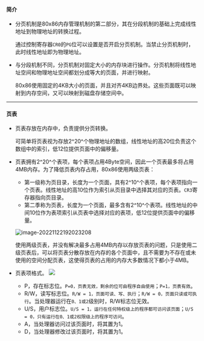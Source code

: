 #### 简介

* 分页机制是80x86内存管理机制的第二部分，其在分段机制的基础上完成线性地址到物理地址的转换过程。

  通过控制寄存器`CR0`的`PG`位可以设置是否开启分页机制。当禁止分页机制时，此时线性地址即为物理地址。

* 与分段机制不同，分页机制对固定大小的内存块进行操作。分页机制将线性地址空间和物理地址空间都划分成等大的页面，并进行映射。

  80x86使用固定的4KB大小的页面，并且对齐4KB边界处。这些页面既可以映射到内存空间，又可以映射到磁盘存储空间中。

---

#### 页表

* 页表存放在内存中，负责提供分页转换。

  可简单将页表视为存放2^20^个物理地址的数组，线性地址的高20位负责这个数组中的索引，低12位提供页面中的偏移量。

* 页表拥有2^20^个表项，每个表项占用4Byte空间，因此一个页表最多将占用4MB内存。为了降低页表内存占用，80x86使用两级页表：

  * 第一级称为页目录，长度为一个页面，具有2^10^个表项，每个表项指向一个页表。线性地址的高10位作为索引从页目录中选择其对应的页表。`CR3`寄存器指向页目录。
  * 第二季称为页表，长度为一个页面，最多含有2^10^个表项。线性地址的中间10位作为表项索引从页表中选择对应的表项，低12位提供页面中的偏移量。

  ![image-20221122192023208](../../../999.asset/image-20221122192023208.png)

  使用两级页表，并没有解决最多占用4MB内存以存放页表的问题，只是使用二级页表后，可以将页表分散存放在内存的各个页面中，且不需要为不存在或未使用的空间分配页表，这使得页表的占用的内存大多数情况下都小于4MB。

* 页表项格式。
  ![	](../../../999.asset/image-20221122194354324.png)
  
  * P，存在标志位。`P=0，页表无效，剩余的位可由程序自由使用`；`P=1，页表有效`。
  * R/W，读写标志位。`R/W = 1，页面可读、写、执行`；`R/W = 0，页面只读或可执行`。当处理器运行在`0、1或2`级别时，R/W标志位无效。
  * U/S，用户标志位。`U/S = 1，运行在任何特权级上的程序都可访问该页面`；`U/S = 0，只有运行在0、1或2权限级上的程序可访问`。
  * A，当处理器访问过该页面时，将其置为1。
  * D，当处理器修改过该页面时，将其置为1。
  
  

